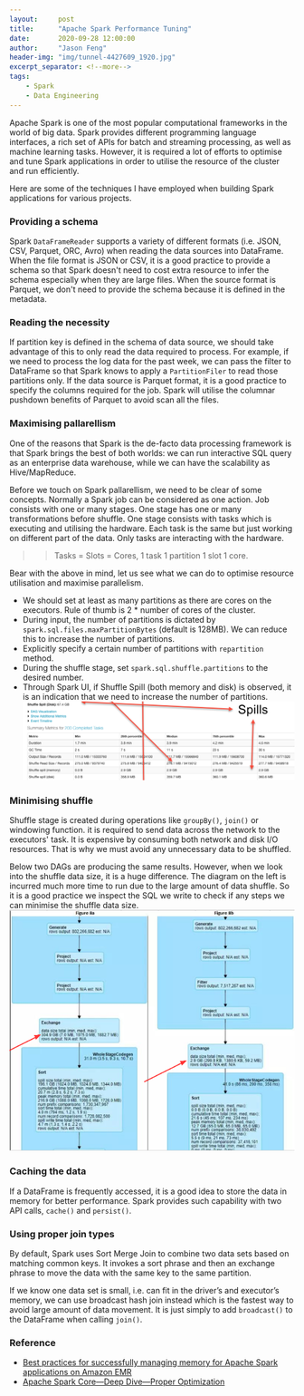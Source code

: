 ```yaml
---
layout:     post
title:      "Apache Spark Performance Tuning"
date:       2020-09-28 12:00:00
author:     "Jason Feng"
header-img: "img/tunnel-4427609_1920.jpg"
excerpt_separator: <!--more-->
tags:
    - Spark
    - Data Engineering
---
```

Apache Spark is one of the most popular computational frameworks in the world of big data. Spark provides different programming language interfaces, a rich set of APIs for batch and streaming processing, as well as machine learning tasks. However, it is required a lot of efforts to optimise and tune Spark applications in order to utilise the resource of the cluster and run efficiently.

Here are some of the techniques I have employed when building Spark applications for various projects.
<!--more-->

### Providing a schema
Spark `DataFrameReader` supports a variety of different formats (i.e. JSON, CSV, Parquet, ORC, Avro) when reading the data sources into DataFrame. When the file format is JSON or CSV, it is a good practice to provide a schema so that Spark doesn't need to cost extra resource to infer the schema especially when they are large files. When the source format is Parquet, we don't need to provide the schema because it is defined in the metadata. 

### Reading the necessity
If partition key is defined in the schema of data source, we should take advantage of this to only read the data required to process. For example, if we need to process the log data for the past week, we can pass the filter to DataFrame so that Spark knows to apply a `PartitionFiler` to read those partitions only. If the data source is Parquet format,   it is a good practice to specify the columns required for the job. Spark will utilise the columnar pushdown benefits of Parquet to avoid scan all the files.
 
### Maximising pallarellism
One of the reasons that Spark is the de-facto data processing framework is that Spark brings the best of both worlds: we can run interactive SQL query as an enterprise data warehouse, while we can have the scalability as Hive/MapReduce.
 
Before we touch on Spark pallarellism, we need to be clear of some concepts. Normally a Spark job can be considered as one action. Job consists with one or many stages. One stage has one or many transformations before shuffle. One stage consists with tasks which is executing and utilising the hardware. Each task is the same but just working on different part of the data. Only tasks are interacting with the hardware.
>>  Tasks = Slots = Cores, 1 task 1 partition 1 slot 1 core.

Bear with the above in mind, let us see what we can do to optimise resource utilisation and maximise parallelism.
- We should set at least as many partitions as there are cores on the executors. Rule of thumb is 2 * number of cores of the cluster.
- During input, the number of partitions is dictated by `spark.sql.files.maxPartitionBytes` (default is 128MB). We can reduce this to increase the number of partitions.
- Explicitly specify a certain number of partitions with `repartition` method.
- During the shuffle stage, set `spark.sql.shuffle.partitions` to the desired number.
- Through Spark UI, if Shuffle Spill (both memory and disk) is observed, it is an indication that we need to increase the number of partitions.
![](/img/2020-09-28-spark-spill.png)

### Minimising shuffle
Shuffle stage is created during operations like `groupBy()`, `join()` or windowing function. it is required to send data across the network to the executors' task. It is expensive by consuming both network and disk I/O resources. That is why we must avoid any unnecessary data to be shuffled.

Below two DAGs are producing the same results. However, when we look into the shuffle data size, it is a huge difference. The diagram on the left is incurred much more time to run due to the large amount of data shuffle. So it is a good practice we inspect the SQL we write to check if any steps we can minimise the shuffle data size.
![](/img/2020-09-28-spark-shuffle-1.png)

### Caching the data
If a DataFrame is frequently accessed, it is a good idea to store the data in memory for better performance. Spark provides such capability with two API calls, `cache()` and `persist()`.

### Using proper join types
By default, Spark uses Sort Merge Join to combine two data sets based on matching common keys. It invokes a sort phrase and then an exchange phrase to move the data with the same key to the same partition. 

If we know one data set is small, i.e. can fit in the driver’s and executor’s memory, we can use broadcast hash join instead which is the fastest way to avoid large amount of data movement. It is just simply to add `broadcast()` to the DataFrame when calling `join()`.

### Reference
- [Best practices for successfully managing memory for Apache Spark applications on Amazon EMR](https://aws.amazon.com/blogs/big-data/best-practices-for-successfully-managing-memory-for-apache-spark-applications-on-amazon-emr/)
- [Apache Spark Core—Deep Dive—Proper Optimization](https://www.slideshare.net/databricks/apache-spark-coredeep-diveproper-optimization)